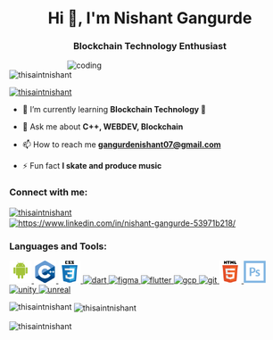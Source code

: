 <h1 align="center">Hi 👋, I'm Nishant Gangurde</h1>
<h3 align="center">Blockchain Technology Enthusiast</h3>

<img align="right" alt="coding" width="400" src="![image](https://user-images.githubusercontent.com/97017611/232752685-464d62b0-1745-40ee-8910-3d33a40b15a5.png)
">

<p align="left"> <img src="https://komarev.com/ghpvc/?username=thisaintnishant&label=Profile%20views&color=0e75b6&style=flat" alt="thisaintnishant" /> </p>

<p align="left"> <a href="https://twitter.com/thisaintnishant" target="blank"><img src="https://img.shields.io/twitter/follow/thisaintnishant?logo=twitter&style=for-the-badge" alt="thisaintnishant" /></a> </p>

- 🌱 I’m currently learning **Blockchain Technology 🍡**

- 💬 Ask me about **C++, WEBDEV, Blockchain**

- 📫 How to reach me **gangurdenishant07@gmail.com**

- ⚡ Fun fact **I skate and produce music**

<h3 align="left">Connect with me:</h3>
<p align="left">
<a href="https://twitter.com/thisaintnishant" target="blank"><img align="center" src="https://raw.githubusercontent.com/rahuldkjain/github-profile-readme-generator/master/src/images/icons/Social/twitter.svg" alt="thisaintnishant" height="30" width="40" /></a>
<a href="https://linkedin.com/in/https://www.linkedin.com/in/nishant-gangurde-53971b218/" target="blank"><img align="center" src="https://raw.githubusercontent.com/rahuldkjain/github-profile-readme-generator/master/src/images/icons/Social/linked-in-alt.svg" alt="https://www.linkedin.com/in/nishant-gangurde-53971b218/" height="30" width="40" /></a>
</p>

<h3 align="left">Languages and Tools:</h3>
<p align="left"> <a href="https://developer.android.com" target="_blank" rel="noreferrer"> <img src="https://raw.githubusercontent.com/devicons/devicon/master/icons/android/android-original-wordmark.svg" alt="android" width="40" height="40"/> </a> <a href="https://www.w3schools.com/cpp/" target="_blank" rel="noreferrer"> <img src="https://raw.githubusercontent.com/devicons/devicon/master/icons/cplusplus/cplusplus-original.svg" alt="cplusplus" width="40" height="40"/> </a> <a href="https://www.w3schools.com/css/" target="_blank" rel="noreferrer"> <img src="https://raw.githubusercontent.com/devicons/devicon/master/icons/css3/css3-original-wordmark.svg" alt="css3" width="40" height="40"/> </a> <a href="https://dart.dev" target="_blank" rel="noreferrer"> <img src="https://www.vectorlogo.zone/logos/dartlang/dartlang-icon.svg" alt="dart" width="40" height="40"/> </a> <a href="https://www.figma.com/" target="_blank" rel="noreferrer"> <img src="https://www.vectorlogo.zone/logos/figma/figma-icon.svg" alt="figma" width="40" height="40"/> </a> <a href="https://flutter.dev" target="_blank" rel="noreferrer"> <img src="https://www.vectorlogo.zone/logos/flutterio/flutterio-icon.svg" alt="flutter" width="40" height="40"/> </a> <a href="https://cloud.google.com" target="_blank" rel="noreferrer"> <img src="https://www.vectorlogo.zone/logos/google_cloud/google_cloud-icon.svg" alt="gcp" width="40" height="40"/> </a> <a href="https://git-scm.com/" target="_blank" rel="noreferrer"> <img src="https://www.vectorlogo.zone/logos/git-scm/git-scm-icon.svg" alt="git" width="40" height="40"/> </a> <a href="https://www.w3.org/html/" target="_blank" rel="noreferrer"> <img src="https://raw.githubusercontent.com/devicons/devicon/master/icons/html5/html5-original-wordmark.svg" alt="html5" width="40" height="40"/> </a> <a href="https://www.photoshop.com/en" target="_blank" rel="noreferrer"> <img src="https://raw.githubusercontent.com/devicons/devicon/master/icons/photoshop/photoshop-line.svg" alt="photoshop" width="40" height="40"/> </a> <a href="https://unity.com/" target="_blank" rel="noreferrer"> <img src="https://www.vectorlogo.zone/logos/unity3d/unity3d-icon.svg" alt="unity" width="40" height="40"/> </a> <a href="https://unrealengine.com/" target="_blank" rel="noreferrer"> <img src="https://raw.githubusercontent.com/kenangundogan/fontisto/036b7eca71aab1bef8e6a0518f7329f13ed62f6b/icons/svg/brand/unreal-engine.svg" alt="unreal" width="40" height="40"/> </a> </p>

<p><img align="left" src="https://github-readme-stats.vercel.app/api/top-langs?username=thisaintnishant&show_icons=true&locale=en&layout=compact" alt="thisaintnishant" /></p>

<p>&nbsp;<img align="center" src="https://github-readme-stats.vercel.app/api?username=thisaintnishant&show_icons=true&locale=en" alt="thisaintnishant" /></p>

<p><img align="center" src="https://github-readme-streak-stats.herokuapp.com/?user=thisaintnishant&" alt="thisaintnishant" /></p>
